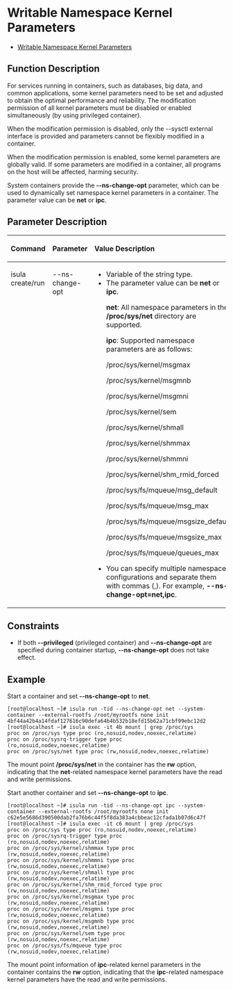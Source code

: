 # Writable Namespace Kernel Parameters

- [Writable Namespace Kernel Parameters](#writable-namespace-kernel-parameters)

## Function Description

For services running in containers, such as databases, big data, and common applications, some kernel parameters need to be set and adjusted to obtain the optimal performance and reliability. The modification permission of all kernel parameters must be disabled or enabled simultaneously \(by using privileged container\).

When the modification permission is disabled, only the --sysctl external interface is provided and parameters cannot be flexibly modified in a container.

When the modification permission is enabled, some kernel parameters are globally valid. If some parameters are modified in a container, all programs on the host will be affected, harming security.

System containers provide the  **--ns-change-opt**  parameter, which can be used to dynamically set namespace kernel parameters in a container. The parameter value can be  **net**  or  **ipc**.

## Parameter Description

<table><thead align="left"><tr id="en-us_topic_0182200836_row1569373816419"><th class="cellrowborder" valign="top" width="20.96%" id="mcps1.1.4.1.1"><p id="en-us_topic_0182200836_p106936387415"><a name="en-us_topic_0182200836_p106936387415"></a><a name="en-us_topic_0182200836_p106936387415"></a><strong id="en-us_topic_0182200836_b440818461613"><a name="en-us_topic_0182200836_b440818461613"></a><a name="en-us_topic_0182200836_b440818461613"></a>Command</strong></p>
</th>
<th class="cellrowborder" valign="top" width="20.47%" id="mcps1.1.4.1.2"><p id="en-us_topic_0182200836_p15693173814112"><a name="en-us_topic_0182200836_p15693173814112"></a><a name="en-us_topic_0182200836_p15693173814112"></a>Parameter</p>
</th>
<th class="cellrowborder" valign="top" width="58.57%" id="mcps1.1.4.1.3"><p id="en-us_topic_0182200836_p284710435329"><a name="en-us_topic_0182200836_p284710435329"></a><a name="en-us_topic_0182200836_p284710435329"></a><strong id="en-us_topic_0182200836_b1023016471413"><a name="en-us_topic_0182200836_b1023016471413"></a><a name="en-us_topic_0182200836_b1023016471413"></a>Value Description</strong></p>
</th>
</tr>
</thead>
<tbody><tr id="en-us_topic_0182200836_row12693163810415"><td class="cellrowborder" valign="top" width="20.96%" headers="mcps1.1.4.1.1 "><p id="en-us_topic_0182200836_p66931838134110"><a name="en-us_topic_0182200836_p66931838134110"></a><a name="en-us_topic_0182200836_p66931838134110"></a>isula create/run</p>
</td>
<td class="cellrowborder" valign="top" width="20.47%" headers="mcps1.1.4.1.2 "><p id="en-us_topic_0182200836_p20308121310422"><a name="en-us_topic_0182200836_p20308121310422"></a><a name="en-us_topic_0182200836_p20308121310422"></a>--ns-change-opt</p>
</td>
<td class="cellrowborder" valign="top" width="58.57%" headers="mcps1.1.4.1.3 "><a name="en-us_topic_0182200836_ul8762153118534"></a><a name="en-us_topic_0182200836_ul8762153118534"></a><ul id="en-us_topic_0182200836_ul8762153118534"><li>Variable of the string type.</li><li>The parameter value can be <strong id="en-us_topic_0182200836_b15212529172118"><a name="en-us_topic_0182200836_b15212529172118"></a><a name="en-us_topic_0182200836_b15212529172118"></a>net</strong> or <strong id="en-us_topic_0182200836_b1621213295216"><a name="en-us_topic_0182200836_b1621213295216"></a><a name="en-us_topic_0182200836_b1621213295216"></a>ipc</strong>.<p id="en-us_topic_0182200836_p9801138153410"><a name="en-us_topic_0182200836_p9801138153410"></a><a name="en-us_topic_0182200836_p9801138153410"></a><strong id="en-us_topic_0182200836_b10561203642114"><a name="en-us_topic_0182200836_b10561203642114"></a><a name="en-us_topic_0182200836_b10561203642114"></a>net</strong>: All namespace parameters in the <strong id="en-us_topic_0182200836_b15584154652119"><a name="en-us_topic_0182200836_b15584154652119"></a><a name="en-us_topic_0182200836_b15584154652119"></a>/proc/sys/net</strong> directory are supported.</p>
<p id="en-us_topic_0182200836_p52601216357"><a name="en-us_topic_0182200836_p52601216357"></a><a name="en-us_topic_0182200836_p52601216357"></a><strong id="en-us_topic_0182200836_b51141238102114"><a name="en-us_topic_0182200836_b51141238102114"></a><a name="en-us_topic_0182200836_b51141238102114"></a>ipc</strong>: Supported namespace parameters are as follows:</p>
<p id="en-us_topic_0182200836_p33951505546"><a name="en-us_topic_0182200836_p33951505546"></a><a name="en-us_topic_0182200836_p33951505546"></a>/proc/sys/kernel/msgmax</p>
<p id="en-us_topic_0182200836_p83965012547"><a name="en-us_topic_0182200836_p83965012547"></a><a name="en-us_topic_0182200836_p83965012547"></a>/proc/sys/kernel/msgmnb</p>
<p id="en-us_topic_0182200836_p1439650115419"><a name="en-us_topic_0182200836_p1439650115419"></a><a name="en-us_topic_0182200836_p1439650115419"></a>/proc/sys/kernel/msgmni</p>
<p id="en-us_topic_0182200836_p13396190125414"><a name="en-us_topic_0182200836_p13396190125414"></a><a name="en-us_topic_0182200836_p13396190125414"></a>/proc/sys/kernel/sem</p>
<p id="en-us_topic_0182200836_p83961407547"><a name="en-us_topic_0182200836_p83961407547"></a><a name="en-us_topic_0182200836_p83961407547"></a>/proc/sys/kernel/shmall</p>
<p id="en-us_topic_0182200836_p13396120125419"><a name="en-us_topic_0182200836_p13396120125419"></a><a name="en-us_topic_0182200836_p13396120125419"></a>/proc/sys/kernel/shmmax</p>
<p id="en-us_topic_0182200836_p93961302544"><a name="en-us_topic_0182200836_p93961302544"></a><a name="en-us_topic_0182200836_p93961302544"></a>/proc/sys/kernel/shmmni</p>
<p id="en-us_topic_0182200836_p8396204548"><a name="en-us_topic_0182200836_p8396204548"></a><a name="en-us_topic_0182200836_p8396204548"></a>/proc/sys/kernel/shm_rmid_forced</p>
<p id="en-us_topic_0182200836_p1339610075418"><a name="en-us_topic_0182200836_p1339610075418"></a><a name="en-us_topic_0182200836_p1339610075418"></a>/proc/sys/fs/mqueue/msg_default</p>
<p id="en-us_topic_0182200836_p239712095419"><a name="en-us_topic_0182200836_p239712095419"></a><a name="en-us_topic_0182200836_p239712095419"></a>/proc/sys/fs/mqueue/msg_max</p>
<p id="en-us_topic_0182200836_p1239790175410"><a name="en-us_topic_0182200836_p1239790175410"></a><a name="en-us_topic_0182200836_p1239790175410"></a>/proc/sys/fs/mqueue/msgsize_default</p>
<p id="en-us_topic_0182200836_p63977012541"><a name="en-us_topic_0182200836_p63977012541"></a><a name="en-us_topic_0182200836_p63977012541"></a>/proc/sys/fs/mqueue/msgsize_max</p>
<p id="en-us_topic_0182200836_p139714085417"><a name="en-us_topic_0182200836_p139714085417"></a><a name="en-us_topic_0182200836_p139714085417"></a>/proc/sys/fs/mqueue/queues_max</p>
</li><li>You can specify multiple namespace configurations and separate them with commas (,). For example, <strong id="en-us_topic_0182200836_b244052482213"><a name="en-us_topic_0182200836_b244052482213"></a><a name="en-us_topic_0182200836_b244052482213"></a>--ns-change-opt=net,ipc</strong>.</li></ul>
</td>
</tr>
</tbody>
</table>

## Constraints

- If both  **--privileged**  \(privileged container\) and  **--ns-change-opt**  are specified during container startup,  **--ns-change-opt**  does not take effect.

## Example

Start a container and set  **--ns-change-opt**  to  **net**.

```shell
[root@localhost ~]# isula run -tid --ns-change-opt net --system-container --external-rootfs /root/myrootfs none init
4bf44a42b4a14fdaf127616c90defa64b4b532b18efd15b62a71cbf99ebc12d2
[root@localhost ~]# isula exec -it 4b mount | grep /proc/sys
proc on /proc/sys type proc (ro,nosuid,nodev,noexec,relatime)
proc on /proc/sysrq-trigger type proc (ro,nosuid,nodev,noexec,relatime)
proc on /proc/sys/net type proc (rw,nosuid,nodev,noexec,relatime)
```

The mount point  **/proc/sys/net**  in the container has the  **rw**  option, indicating that the  **net**-related namespace kernel parameters have the read and write permissions.

Start another container and set  **--ns-change-opt**  to  **ipc**.

```shell
[root@localhost ~]# isula run -tid --ns-change-opt ipc --system-container --external-rootfs /root/myrootfs none init
c62e5e5686d390500dab2fa76b6c44f5f8da383a4cbbeac12cfada1b07d6c47f
[root@localhost ~]# isula exec -it c6 mount | grep /proc/sys
proc on /proc/sys type proc (ro,nosuid,nodev,noexec,relatime)
proc on /proc/sysrq-trigger type proc (ro,nosuid,nodev,noexec,relatime)
proc on /proc/sys/kernel/shmmax type proc (rw,nosuid,nodev,noexec,relatime)
proc on /proc/sys/kernel/shmmni type proc (rw,nosuid,nodev,noexec,relatime)
proc on /proc/sys/kernel/shmall type proc (rw,nosuid,nodev,noexec,relatime)
proc on /proc/sys/kernel/shm_rmid_forced type proc (rw,nosuid,nodev,noexec,relatime)
proc on /proc/sys/kernel/msgmax type proc (rw,nosuid,nodev,noexec,relatime)
proc on /proc/sys/kernel/msgmni type proc (rw,nosuid,nodev,noexec,relatime)
proc on /proc/sys/kernel/msgmnb type proc (rw,nosuid,nodev,noexec,relatime)
proc on /proc/sys/kernel/sem type proc (rw,nosuid,nodev,noexec,relatime)
proc on /proc/sys/fs/mqueue type proc (rw,nosuid,nodev,noexec,relatime)
```

The mount point information of  **ipc**-related kernel parameters in the container contains the  **rw**  option, indicating that the  **ipc**-related namespace kernel parameters have the read and write permissions.
